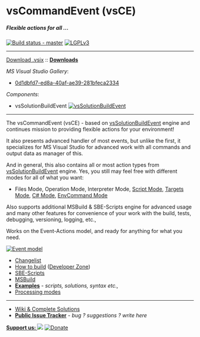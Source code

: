 # vsCommandEvent (vsCE)

##### Flexible actions for all ...

[![Build status - master](https://ci.appveyor.com/api/projects/status/yy8yu9wr4nuhaf7p/branch/master?svg=true)](https://ci.appveyor.com/project/3Fs/vscommandevent/branch/master) [![LGPLv3](http://vsce.r-eg.net/etc/badges/License.svg)](http://vsce.r-eg.net/License/) 

-------
[Download .vsix](http://visualstudiogallery.msdn.microsoft.com/0d1dbfd7-ed8a-40af-ae39-281bfeca2334/referral/118151)  :: **[Downloads](http://vsce.r-eg.net/Downloads/)**

*MS Visual Studio Gallery*:

* [0d1dbfd7-ed8a-40af-ae39-281bfeca2334](#)

*Components*:

* vsSolutionBuildEvent [![vsSolutionBuildEvent](http://vssbe.r-eg.net/etc/badges/VSPackage.svg)](http://vssbe.r-eg.net/Changelist/#vsix)

-------

The vsCommandEvent (vsCE) - based on [vsSolutionBuildEvent](http://vssbe.r-eg.net) engine and continues mission to providing flexible actions for your environment!

It also presents advanced handler of most events, but unlike the first, it specializes for MS Visual Studio for advanced work with all commands and output data as manager of this.

And in general, this also contains all or most action types from [vsSolutionBuildEvent](http://vssbe.r-eg.net) engine. Yes, you still may feel free with different modes for all of what you want:

* Files Mode, Operation Mode, Interpreter Mode, [Script Mode](http://vsce.r-eg.net/doc/Modes/Script/), [Targets Mode](http://vsce.r-eg.net/doc/Modes/Targets/), [C# Mode](http://vsce.r-eg.net/doc/Modes/CSharp/), [EnvCommand Mode](http://vsce.r-eg.net/doc/Modes/EnvCommand/)

Also supports additional MSBuild & SBE-Scripts engine for advanced usage and many other features for convenience of your work with the build, tests, debugging, versioning, logging, etc.,

Works on the Event-Actions model, and ready for anything for what you need.

[![Event model](http://vsce.r-eg.net/doc/Resources/events_model.png)](http://vsce.r-eg.net/doc/Scheme/#model-of-events)

* [Changelist](http://vsce.r-eg.net/Changelist/)
* [How to build](http://vsce.r-eg.net/doc/Dev/How%20to%20build/) ([Developer Zone](http://vsce.r-eg.net/doc/Dev/))
* [SBE-Scripts](http://vsce.r-eg.net/doc/Scripts/SBE-Scripts/)
* [MSBuild](http://vsce.r-eg.net/doc/Scripts/MSBuild/)
* **[Examples](http://vsce.r-eg.net/doc/Examples/)** *- scripts, solutions, syntax etc.,*
* [Processing modes](http://vsce.r-eg.net/doc/Modes/)

-------
* [Wiki & Complete Solutions](http://vsce.r-eg.net/)
* **[Public Issue Tracker](https://github.com/3F/vsCommandEvent/issues/new)** - *bug ? suggestions ? write here*


**[Support us: ![](https://bitbucket.org/3F/vssolutionbuildevent/raw/master/vsSolutionBuildEvent/Resources/help-16.png)](http://vsce.r-eg.net/Donation/)**    [![Donate](https://bitbucket.org/3F/vssolutionbuildevent/raw/master/vsSolutionBuildEvent/Resources/paypal.png)](https://www.paypal.com/cgi-bin/webscr?cmd=_donations&business=P2HRG52AJSA9N&lc=US&item_name=vsCommandEvent%20%28vsCE%29%20Open%20Source%20Project&currency_code=USD&bn=PP%2dDonationsBF%3abtn_donate_SM%2egif%3aNonHosted)
